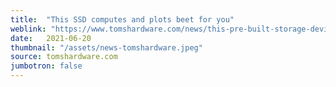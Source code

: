 ```yaml
---
title:  "This SSD computes and plots beet for you"
weblink: "https://www.tomshardware.com/news/this-pre-built-storage-device-plots-beet-for-you"
date:   2021-06-20
thumbnail: "/assets/news-tomshardware.jpeg"
source: tomshardware.com
jumbotron: false
---
```

